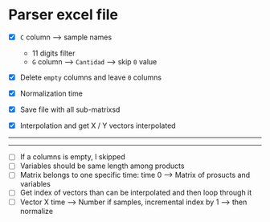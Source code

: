 # Parser excel file

- [x] `C` column --> sample names
  - 11 digits filter
  - `G` column --> `Cantidad` --> skip `0` value

- [x] Delete `empty` columns and leave `0` columns
- [x] Normalization time
- [x] Save file with all sub-matrixsd
- [x] Interpolation and get X / Y vectors interpolated
---
---
- [ ] If a columns is empty, I skipped
- [ ] Variables should be same length among products
- [ ] Matrix belongs to one specific time: time 0 --> Matrix of prosucts and variables
- [ ] Get index of vectors than can be interpolated and then loop through it
- [ ] Vector X time --> Number if samples, incremental index by 1 --> then normalize